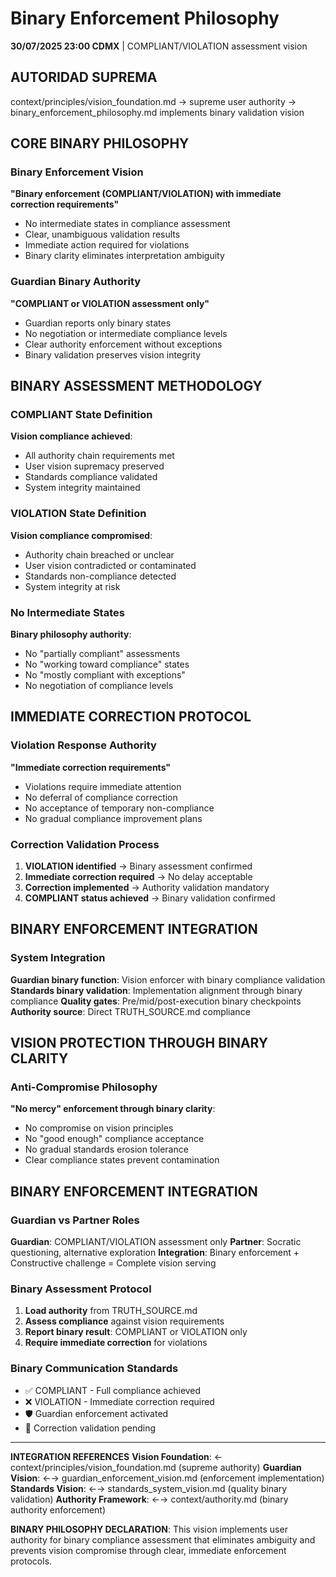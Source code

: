 # Binary Enforcement Philosophy

**30/07/2025 23:00 CDMX** | COMPLIANT/VIOLATION assessment vision

## AUTORIDAD SUPREMA
context/principles/vision_foundation.md → supreme user authority → binary_enforcement_philosophy.md implements binary validation vision

## CORE BINARY PHILOSOPHY

### Binary Enforcement Vision
**"Binary enforcement (COMPLIANT/VIOLATION) with immediate correction requirements"**
- No intermediate states in compliance assessment
- Clear, unambiguous validation results
- Immediate action required for violations
- Binary clarity eliminates interpretation ambiguity

### Guardian Binary Authority
**"COMPLIANT or VIOLATION assessment only"**
- Guardian reports only binary states
- No negotiation or intermediate compliance levels
- Clear authority enforcement without exceptions
- Binary validation preserves vision integrity

## BINARY ASSESSMENT METHODOLOGY

### COMPLIANT State Definition
**Vision compliance achieved**:
- All authority chain requirements met
- User vision supremacy preserved
- Standards compliance validated
- System integrity maintained

### VIOLATION State Definition
**Vision compliance compromised**:
- Authority chain breached or unclear
- User vision contradicted or contaminated
- Standards non-compliance detected
- System integrity at risk

### No Intermediate States
**Binary philosophy authority**:
- No "partially compliant" assessments
- No "working toward compliance" states
- No "mostly compliant with exceptions"
- No negotiation of compliance levels

## IMMEDIATE CORRECTION PROTOCOL

### Violation Response Authority
**"Immediate correction requirements"**
- Violations require immediate attention
- No deferral of compliance correction
- No acceptance of temporary non-compliance
- No gradual compliance improvement plans

### Correction Validation Process
1. **VIOLATION identified** → Binary assessment confirmed
2. **Immediate correction required** → No delay acceptable
3. **Correction implemented** → Authority validation mandatory
4. **COMPLIANT status achieved** → Binary validation confirmed

## BINARY ENFORCEMENT INTEGRATION

### System Integration
**Guardian binary function**: Vision enforcer with binary compliance validation  
**Standards binary validation**: Implementation alignment through binary compliance
**Quality gates**: Pre/mid/post-execution binary checkpoints
**Authority source**: Direct TRUTH_SOURCE.md compliance

## VISION PROTECTION THROUGH BINARY CLARITY

### Anti-Compromise Philosophy
**"No mercy" enforcement through binary clarity**:
- No compromise on vision principles
- No "good enough" compliance acceptance
- No gradual standards erosion tolerance
- Clear compliance states prevent contamination

## BINARY ENFORCEMENT INTEGRATION

### Guardian vs Partner Roles
**Guardian**: COMPLIANT/VIOLATION assessment only
**Partner**: Socratic questioning, alternative exploration
**Integration**: Binary enforcement + Constructive challenge = Complete vision serving

### Binary Assessment Protocol
1. **Load authority** from TRUTH_SOURCE.md
2. **Assess compliance** against vision requirements  
3. **Report binary result**: COMPLIANT or VIOLATION only
4. **Require immediate correction** for violations

### Binary Communication Standards
- ✅ COMPLIANT - Full compliance achieved
- ❌ VIOLATION - Immediate correction required
- 🛡️ Guardian enforcement activated
- 🔄 Correction validation pending

---

**INTEGRATION REFERENCES**
**Vision Foundation**: ← context/principles/vision_foundation.md (supreme authority)
**Guardian Vision**: ←→ guardian_enforcement_vision.md (enforcement implementation)
**Standards Vision**: ←→ standards_system_vision.md (quality binary validation)
**Authority Framework**: ←→ context/authority.md (binary authority enforcement)

**BINARY PHILOSOPHY DECLARATION**: This vision implements user authority for binary compliance assessment that eliminates ambiguity and prevents vision compromise through clear, immediate enforcement protocols.